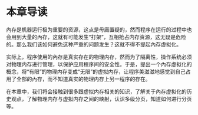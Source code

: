 # 本章导读

內存是机器运行极为重要的资源，这点是毋庸置疑的，然而程序在运行的过程中也会用到大量的內存，这就有可能发生“打架”，互相抢占内存资源，这无疑是危险的。那么我们该如何避免这种严重的问题发生？这就不得不提起內存虚拟化。

实际上，程序使用的內存是真实存在的物理内存，然而为了隔离性，操作系统必须对物理内存进行管理，以保护应用程序间的安全性。于是，提出一个內存虚拟化的概念，将“有限”的物理内存变成“无限”的虚拟内存，让程序美滋滋地感觉到自己占用了全部的內存，而不知道真实的物理内存上另一程序的存在。

在本章中，我们将会接触到很多跟虚拟内存相关的知识，了解关于內存虚拟化的历史观点，了解物理内存与虚拟内存之间的映射，认识多级分页，知道如何进行分页等。